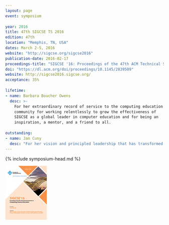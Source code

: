 ```yaml
---
layout: page
event: symposium

year: 2016
title: 47th SIGCSE TS 2016
edition: 47th
location: "Memphis, TN, USA"
dates: March 2-5, 2016
website: "http://sigcse.org/sigcse2016"
publication-date: 2016-02-17
proceedings-title: "SIGCSE '16: Proceedings of the 47th ACM Technical Symposium on Computing Science Education"
doi: "https://dl.acm.org/doi/proceedings/10.1145/2839509"
website: http://sigcse2016.sigcse.org/
acceptance: 35%

lifetime:
- name: Barbara Boucher Owens
  desc: >-
    For her extraordinary record of service to the computing education
    community for working relentlessly to grow the effectiveness of
    SIGCSE as a global leader in computer education and for being an
    inspiration, a mentor, and a friend to all.

outstanding:
- name: Jan Cuny
  desc: "For her vision and principled leadership that has transformed computer science education and has moved the United States closer to making computing education accessible to everyone."
---
```


{% include symposium-head.md %}

<img src="images/covers/SIGCSE16.jpg">



